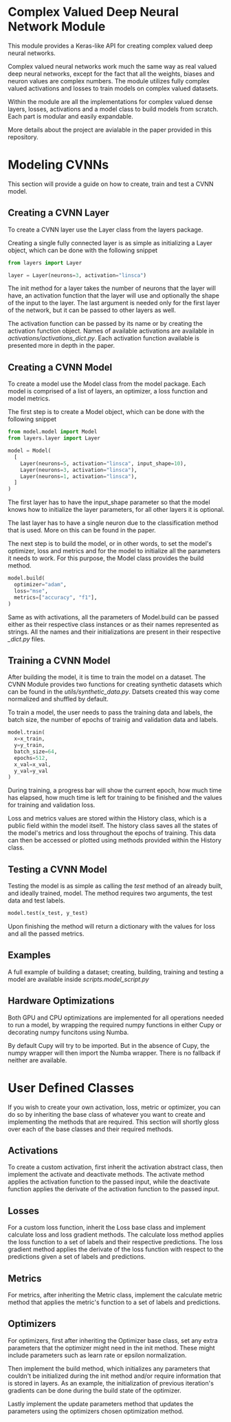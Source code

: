# Complex Valued Deep Neural Network Module

This module provides a Keras-like API for creating complex valued deep neural networks.

Complex valued neural networks work much the same way as real valued deep neural networks, except for the fact that all the weights, biases and neuron values are complex numbers. The module utilizes fully complex valued activations and losses to train models on complex valued datasets.

Within the module are all the implementations for complex valued dense layers, losses, activations and a model class to build models from scratch. Each part is modular and easily expandable.

More details about the project are avialable in the paper provided in this repository.

# Modeling CVNNs

This section will provide a guide on how to create, train and test a CVNN model.

## Creating a CVNN Layer

To create a CVNN layer use the Layer class from the layers package.

Creating a single fully connected layer is as simple as initializing a Layer object, which can be done with the following snippet

```python
from layers import Layer

layer = Layer(neurons=3, activation="linsca")
```

The init method for a layer takes the number of neurons that the layer will have, an activation function that the layer will use and optionally the shape of the input to the layer. The last argument is needed only for the first layer of the network, but it can be passed to other layers as well.

The activation function can be passed by its name or by creating the activation function object. Names of available activations are available in *activations/activations_dict.py*. Each activation function available is presented more in depth in the paper.

## Creating a CVNN Model

To create a model use the Model class from the model package. Each model is comprised of a list of layers, an optimizer, a loss function and model metrics.

The first step is to create a Model object, which can be done with the following snippet

```python
from model.model import Model
from layers.layer import Layer

model = Model(
  [
    Layer(neurons=5, activation="linsca", input_shape=10),
    Layer(neurons=3, activation="linsca"),
    Layer(neurons=1, activation="linsca"),
  ]
)
```

The first layer has to have the input_shape parameter so that the model knows how to initialize the layer parameters, for all other layers it is optional.

The last layer has to have a single neuron due to the classification method that is used. More on this can be found in the paper.

The next step is to build the model, or in other words, to set the model's optimizer, loss and metrics and for the model to initialize all the parameters it needs to work. For this purpose, the Model class provides the build method.

```python
model.build(
  optimizer="adam",
  loss="mse",
  metrics=["accuracy", "f1"],
)
```

Same as with activations, all the parameters of Model.build can be passed either as their respective class instances or as their names represented as strings. All the names and their initializations are present in their respective *_dict.py* files.

## Training a CVNN Model

After building the model, it is time to train the model on a dataset. The CVNN Module provides two functions for creating synthetic datasets which can be found in the *utils/synthetic_data.py*. Datsets created this way come normalized and shuffled by default.

To train a model, the user needs to pass the training data and labels, the batch size, the number of epochs of trainig and validation data and labels.

```python
model.train(
  x=x_train,
  y=y_train,
  batch_size=64,
  epochs=512,
  x_val=x_val,
  y_val=y_val
)
```

During training, a progress bar will show the current epoch, how much time has elapsed, how much time is left for training to be finished and the values for training and validation loss.

Loss and metrics values are stored within the History class, which is a public field within the model itself. The history class saves all the states of the model's metrics and loss throughout the epochs of training. This data can then be accessed or plotted using methods provided within the History class.

## Testing a CVNN Model

Testing the model is as simple as calling the *test* method of an already built, and ideally trained, model. The method requires two arguments, the test data and test labels.

```python
model.test(x_test, y_test)
```

Upon finishing the method will return a dictionary with the values for loss and all the passed metrics.

## Examples

A full example of building a dataset; creating, building, training and testing a model are available inside *scripts.model_script.py*

## Hardware Optimizations

Both GPU and CPU optimizations are implemented for all operations needed to run a model, by wrapping the required numpy functions in either Cupy or decorating numpy funcitons using Numba.

By default Cupy will try to be imported. But in the absence of Cupy, the numpy wrapper will then import the Numba wrapper. There is no fallback if neither are available.

# User Defined Classes

If you wish to create your own activation, loss, metric or optimizer, you can do so by inheriting the base class of whatever you want to create and implementing the methods that are required. This section will shortly gloss over each of the base classes and their required methods.

## Activations

To create a custom activation, first inherit the activation abstract class, then implement the activate and deactivate methods. The activate method applies the activation function to the passed input, while the deactivate function applies the derivate of the activation function to the passed input.

## Losses

For a custom loss function, inherit the Loss base class and implement calculate loss and loss gradient methods. The calculate loss method applies the loss function to a set of labels and their respective predictions. The loss gradient method applies the derivate of the loss function with respect to the predictions given a set of labels and predictions.

## Metrics

For metrics, after inheriting the Metric class, implement the calculate metric method that applies the metric's function to a set of labels and predictions.

## Optimizers

For optimizers, first after inheriting the Optimizer base class, set any extra parameters that the optimizer might need in the init method. These might include parameters such as learn rate or epsilon normalization.

Then implement the build method, which initializes any parameters that couldn't be initialized during the init method and/or require information that is stored in layers. As an example, the initialization of previous iteration's gradients can be done during the build state of the optimizer.

Lastly implement the update parameters method that updates the parameters using the optimizers chosen optimization method.
